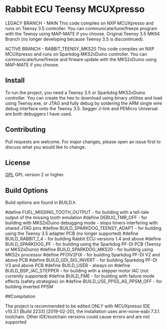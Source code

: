 # Rabbit ECU Teensy MCUXpresso

LEGACY BRANCH - MAIN
This code compiles on NXP MCUXpresso and runs on Teensy 3.5 controller. You can communicate/tune/freeze program with the Teensy using MAP-MATE if you choose. Original Teensy 3.5 MK64 Branch (no longer developing because Teensy 3.5 is discontinued).

ACTIVE BRANCH - RABBIT\_TEENSY\_MKS20
This code compiles on NXP MCUXpresso and runs on Sparkdog MKS2xDuino controller. You can communicate/tune/freeze and firware update with the MKS2xDuino using MAP-MATE if you choose.

## Install

To run the project, you need a Teensy 3.5 or Sparkdog MKS2xDuino controller. You can create the hex to download using binary utilities and load using Teensy.exe, or JTAG and fully debug by soldering the ARM single wire debug interface onto the Teensy 3.5. Segger J-link and PEMicro Universal are both debuggers I have used.

## Contributing

Pull requests are welcome. For major changes, please open an issue first to discuss what you would like to change.

## License

[GPL](http://www.gnu.org/licenses/gpl.html) GPL version 2 or higher.

## Build Options

Build options are found in BUILD.h

\#define FUEL\_MISSING\_TOOTH\_OUTPUT - for building with a tell-tale output of the missing tooth emulation
#define DEBUG\_TMR\_OFF - for building with MKS2xDuino debugging mode - stops timers interfering with shared JTAG pins
#define BUILD\_SPARKDOG\_TEENSY\_ADAPT - for building using the Teensy 3.5 adapter PCB (no longer supported)
#define BUILD\_RABBIT\_1\_4 - for building Rabbit ECU versions 1.4 and above
#define BUILD\_SPARKDOG\_PF - for building using the Sparkdog PF-DI PCB (Teensy or MKS2xDuino)
#define BUILD\_SPARKDOG\_MKS20 - for building using MKS2x processor
#define PFDIV2FIX - for building Sparkdog PF-DI V2 and above PCB
#define BUILD\_GDI\_SIG\_INVERT - for building Sparkdog PF-DI V3 and above PCB
#define BUILD\_USER - always on
#define BUILD\_BSP\_IAC\_STEPPER - for building with a stepper motor IAC (not currently supported)
#define BUILD\_FME - for building with failure mode effects (safety strategies) on
#define BUILD\_USE\_PPSS\_AS\_PPSM\_OFF - for building inverted PPSM




##Compilation

The project is recommended to be edited ONLY with MCUXpresso IDE v10.3.1 \[Build 2233] \[2019-02-20], the installation uses arm-none-eabi 7.3.1. toolchain. Other IDE/toolchain versions could cause errors and are not supported







